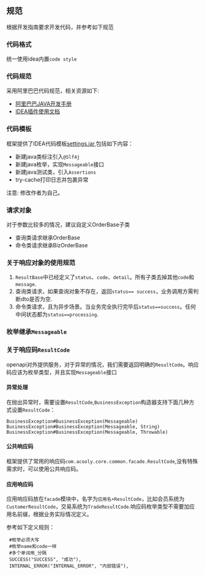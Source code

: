 ## 规范

根据开发指南要求开发代码，并参考如下规范

###  代码格式

统一使用idea内置`code style`

### 代码规范

采用阿里巴巴代码规范，相关资源如下: 

* [阿里巴巴JAVA开发手册](https://github.com/alibaba/p3c/blob/master/%E9%98%BF%E9%87%8C%E5%B7%B4%E5%B7%B4Java%E5%BC%80%E5%8F%91%E6%89%8B%E5%86%8C%EF%BC%88%E8%AF%A6%E5%B0%BD%E7%89%88%EF%BC%89.pdf)
* [IDEA插件使用文档](https://github.com/alibaba/p3c/wiki/IDEA%E6%8F%92%E4%BB%B6%E4%BD%BF%E7%94%A8%E6%96%87%E6%A1%A3)

### 代码模板

框架提供了IDEA代码模板[settings.jar](res/ide/idea/settings.jar),包括如下内容：

* 新建java类标注引入`@Slf4j`
* 新建java枚举，实现`Messageable`接口
* 新建java测试类，引入`Assertions`
* try-cache打印日志并包裹异常

注意: 修改作者为自己。

### 请求对象

对于参数比较多的情况，建议自定义OrderBase子类

* 查询类请求继承OrderBase
* 命令类请求继承BizOrderBase

### 关于响应对象的使用规范

1. 	`ResultBase`中已经定义了`status`、`code`、`detail`。所有子类去掉其他`code`和`message`.
2. 查询类请求，如果查询对象不存在，返回`status== success`，业务调用方需判断dto是否为空.
3. 命令类请求，且为异步场景。当业务完全执行完毕后`status==success`。任何中间状态都为`status==processing`.

### 枚举继承`Messageable`

### 关于响应码`ResultCode`


openapi对外提供服务，对于异常的情况，我们需要返回明确的`ResultCode`。响应码应该为枚举类型，并且实现`Messageable`接口

#### 异常处理

在抛出异常时，需要设置`ResultCode`,`BusinessException`构造器支持下面几种方式设置`ResultCode`：

	BusinessException#BusinessException(Messageable)
	BusinessException#BusinessException(Messageable, String)
	BusinessException#BusinessException(Messageable, Throwable)

####  公共响应码

框架提供了常用的响应码`com.acooly.core.common.facade.ResultCode`,没有特殊需求时，可以使用公共响应码。

#### 应用响应码

应用响应码放在`facade`模块中，名字为`应用名+ResultCode`，比如会员系统为`CustomerResultCode`，交易系统为`TradeResultCode`.响应码枚举类型不需要加应用名前缀，根据业务实际情况定义。

参考如下定义规则：

	 #枚举必须大写
	 #枚举name和code一样
	 #多个单词用_分隔
	 SUCCESS("SUCCESS", "成功"),
	 INTERNAL_ERROR("INTERNAL_ERROR", "内部错误"),

